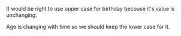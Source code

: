 It would be right to use upper case for birthday becouse it's value is unchanging.

Age is changing with time so we should keep the lower case for it.